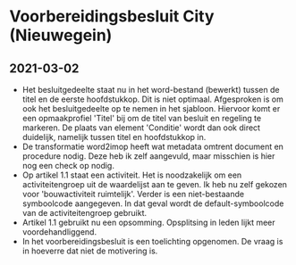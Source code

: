 # Voorbereidingsbesluit City (Nieuwegein)
## 2021-03-02
- Het besluitgedeelte staat nu in het word-bestand (bewerkt) tussen de titel en de eerste hoofdstukkop. Dit is niet optimaal. Afgesproken is om ook het besluitgedeelte op te nemen in het sjabloon. Hiervoor komt er een opmaakprofiel 'Titel' bij om de titel van besluit en regeling te markeren. De plaats van element 'Conditie' wordt dan ook direct duidelijk, namelijk tussen titel en hoofdstukkop in.
- De transformatie word2imop heeft wat metadata omtrent document en procedure nodig. Deze heb ik zelf aangevuld, maar misschien is hier nog een check op nodig.
- Op artikel 1.1 staat een activiteit. Het is noodzakelijk om een activiteitengroep uit de waardelijst aan te geven. Ik heb nu zelf gekozen voor 'bouwactiviteit ruimtelijk'. Verder is een niet-bestaande symboolcode aangegeven. In dat geval wordt de default-symboolcode van de activiteitengroep gebruikt.
- Artikel 1.1 gebruikt nu een opsomming. Opsplitsing in leden lijkt meer voordehandliggend.
- In het voorbereidingsbesluit is een toelichting opgenomen. De vraag is in hoeverre dat niet de motivering is.
